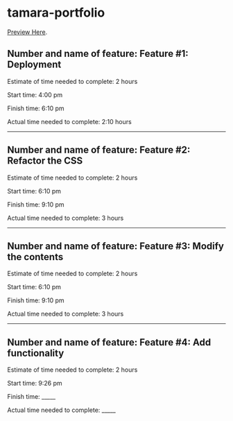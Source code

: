 # tamara-portfolio
[Preview Here](https://tama-portfolio.herokuapp.com/index.html).
## Number and name of feature: Feature #1: Deployment

Estimate of time needed to complete: 2 hours

Start time: 4:00 pm 

Finish time: 6:10 pm 

Actual time needed to complete: 2:10 hours

***
## Number and name of feature: Feature #2: Refactor the CSS

Estimate of time needed to complete: 2 hours 

Start time: 6:10 pm 

Finish time: 9:10 pm

Actual time needed to complete: 3 hours

***
## Number and name of feature: Feature #3: Modify the contents

Estimate of time needed to complete: 2 hours

Start time: 6:10 pm 

Finish time: 9:10 pm

Actual time needed to complete: 3 hours
***
## Number and name of feature: Feature #4: Add functionality

Estimate of time needed to complete: 2 hours

Start time: 9:26 pm 

Finish time: _____

Actual time needed to complete: _____